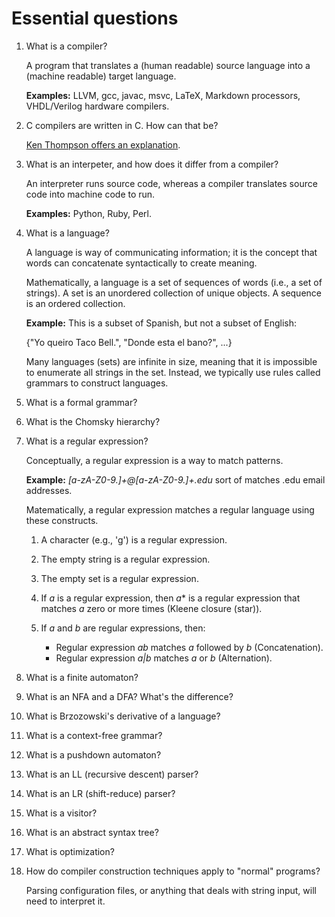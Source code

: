 # Essential questions

1. What is a compiler?

	A program that translates a (human readable) source language into a (machine readable) target language.

	**Examples:** LLVM, gcc, javac, msvc, LaTeX, Markdown processors, VHDL/Verilog hardware compilers.

1. C compilers are written in C. How can that be?

	[Ken Thompson offers an explanation](http://cm.bell-labs.com/who/ken/trust.html).

2. What is an interpeter, and how does it differ from a compiler?

	An interpreter runs source code, whereas a compiler translates source code into machine code to run.

	**Examples:** Python, Ruby, Perl.

3. What is a language?

	A language is way of communicating information; it is the concept that words can concatenate syntactically to create meaning.

	Mathematically, a language is a set of sequences of words (i.e., a set of strings). A set is an unordered collection of unique objects. A sequence is an ordered collection.

	**Example:** This is a subset of Spanish, but not a subset of English:

	{"Yo queiro Taco Bell.", "Donde esta el bano?", ...}

	Many languages (sets) are infinite in size, meaning that it is impossible to enumerate all strings in the set. Instead, we typically use rules called grammars to construct languages.

4. What is a formal grammar?

5. What is the Chomsky hierarchy?

6. What is a regular expression?

	Conceptually, a regular expression is a way to match patterns.

	**Example:** *[a-zA-Z0-9.]+@[a-zA-Z0-9.]+\.edu* sort of matches .edu email addresses.

	Matematically, a regular expression matches a regular language using these constructs.

	1. A character (e.g., 'g') is a regular expression.
	2. The empty string is a regular expression.
	3. The empty set is a regular expression.
	4. If *a* is a regular expression, then *a** is a regular expression that matches *a* zero or more times (Kleene closure (star)).
	5. If *a* and *b* are regular expressions, then:

	    * Regular expression *ab* matches *a* followed by *b* (Concatenation).
	    * Regular expression *a|b* matches *a* or *b* (Alternation).

7. What is a finite automaton?
8. What is an NFA and a DFA? What's the difference?
9. What is Brzozowski's derivative of a language?
10. What is a context-free grammar?
11. What is a pushdown automaton?
12. What is an LL (recursive descent) parser?
13. What is an LR (shift-reduce) parser?
14. What is a visitor?
15. What is an abstract syntax tree?
16. What is optimization?
17. How do compiler construction techniques apply to "normal" programs?

	Parsing configuration files, or anything that deals with string input, will need to interpret it.